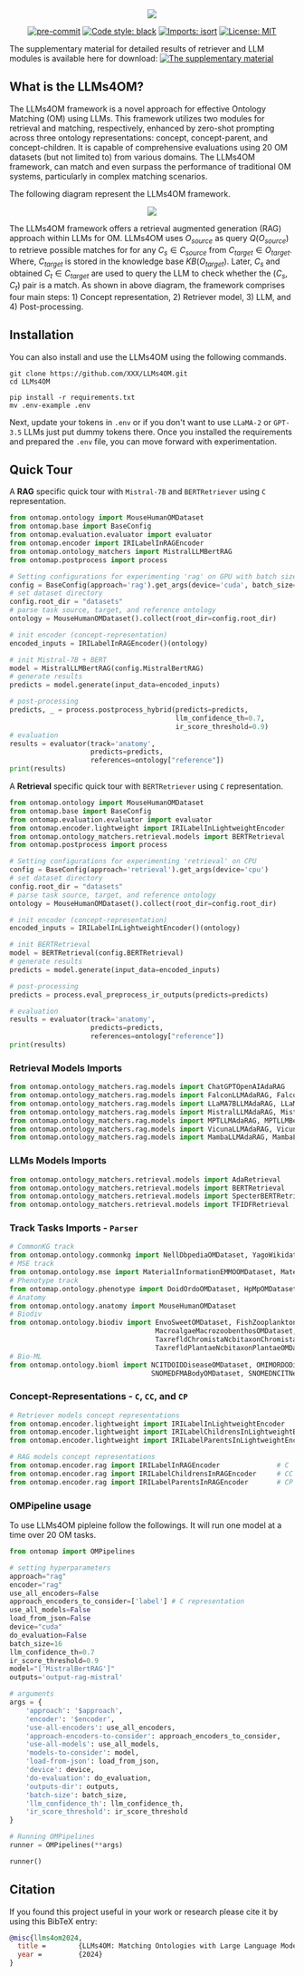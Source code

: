 <div align="center">
 <img src="images/logo.png"/>
</div>

<div align="center">


[![pre-commit](https://img.shields.io/badge/pre--commit-enabled-brightgreen?logo=pre-commit)](https://github.com/pre-commit/pre-commit)
[![Code style: black](https://img.shields.io/badge/code%20style-black-000000.svg)](https://github.com/psf/black)
[![Imports: isort](https://img.shields.io/badge/%20imports-isort-%231674b1?style=flat&labelColor=ef8336)](https://pycqa.github.io/isort/)
[![License: MIT](https://img.shields.io/badge/License-MIT-yellow.svg)](https://opensource.org/licenses/MIT)
</div>

The supplementary material for detailed results of retriever and LLM modules is available here for download: [![The supplementary material](https://img.shields.io/badge/Download%20AS%20pdf-EF3939?style=badge&logo=adobeacrobatreader&logoColor=white&color=black&labelColor=ec1c24)](docs/LLMs4OM_Supplementary_Material.pdf)

## What is the LLMs4OM?

The LLMs4OM framework is a novel approach for effective Ontology Matching (OM) using LLMs. This framework utilizes two modules for retrieval and matching, respectively, enhanced by zero-shot prompting across three ontology representations: concept, concept-parent, and concept-children.  It is capable of comprehensive evaluations using 20 OM datasets (but not limited to) from various domains. The LLMs4OM framework, can match and even surpass the performance of traditional OM systems, particularly in complex matching scenarios.

The following diagram represent the LLMs4OM framework.
<div align="center">
 <img src="images/LLMs4OM.jpg"/>
</div>

The LLMs4OM framework offers a retrieval augmented generation (RAG) approach within LLMs for OM. LLMs4OM uses $O_{source}$ as query $Q(O_{source})$ to retrieve possible matches for for any $C_s \in C_{source}$ from $C_{target} \in O_{target}$. Where, $C_{target}$ is stored in the knowledge base $KB(O_{target})$. Later, $C_{s}$ and obtained $C_t \in C_{target}$ are used to query the LLM to check whether the $(C_s, C_t)$ pair is a match. As shown in above diagram, the framework comprises four main steps: 1) Concept representation, 2) Retriever model, 3) LLM, and 4) Post-processing.

## Installation

You can also install and use the LLMs4OM using the following commands.
```
git clone https://github.com/XXX/LLMs4OM.git
cd LLMs4OM

pip install -r requirements.txt
mv .env-example .env
```
Next, update your tokens in `.env` or if you don't want to use `LLaMA-2` or `GPT-3.5` LLMs just put dummy tokens there.
Once you installed the requirements and prepared the `.env` file, you can move forward with experimentation.

## Quick Tour

A **RAG** specific quick tour with `Mistral-7B` and `BERTRetriever` using `C` representation.
```python
from ontomap.ontology import MouseHumanOMDataset
from ontomap.base import BaseConfig
from ontomap.evaluation.evaluator import evaluator
from ontomap.encoder import IRILabelInRAGEncoder
from ontomap.ontology_matchers import MistralLLMBertRAG
from ontomap.postprocess import process

# Setting configurations for experimenting 'rag' on GPU with batch size of 16
config = BaseConfig(approach='rag').get_args(device='cuda', batch_size=16)
# set dataset directory
config.root_dir = "datasets"
# parse task source, target, and reference ontology
ontology = MouseHumanOMDataset().collect(root_dir=config.root_dir)

# init encoder (concept-representation)
encoded_inputs = IRILabelInRAGEncoder()(ontology)

# init Mistral-7B + BERT
model = MistralLLMBertRAG(config.MistralBertRAG)
# generate results
predicts = model.generate(input_data=encoded_inputs)

# post-processing
predicts, _ = process.postprocess_hybrid(predicts=predicts,
                                         llm_confidence_th=0.7,
                                         ir_score_threshold=0.9)
# evaluation
results = evaluator(track='anatomy',
                    predicts=predicts,
                    references=ontology["reference"])
print(results)
```


A **Retrieval** specific quick tour with `BERTRetriever` using `C` representation.
```python
from ontomap.ontology import MouseHumanOMDataset
from ontomap.base import BaseConfig
from ontomap.evaluation.evaluator import evaluator
from ontomap.encoder.lightweight import IRILabelInLightweightEncoder
from ontomap.ontology_matchers.retrieval.models import BERTRetrieval
from ontomap.postprocess import process

# Setting configurations for experimenting 'retrieval' on CPU
config = BaseConfig(approach='retrieval').get_args(device='cpu')
# set dataset directory
config.root_dir = "datasets"
# parse task source, target, and reference ontology
ontology = MouseHumanOMDataset().collect(root_dir=config.root_dir)

# init encoder (concept-representation)
encoded_inputs = IRILabelInLightweightEncoder()(ontology)

# init BERTRetrieval
model = BERTRetrieval(config.BERTRetrieval)
# generate results
predicts = model.generate(input_data=encoded_inputs)

# post-processing
predicts = process.eval_preprocess_ir_outputs(predicts=predicts)

# evaluation
results = evaluator(track='anatomy',
                    predicts=predicts,
                    references=ontology["reference"])
print(results)
```

### Retrieval Models Imports
```python
from ontomap.ontology_matchers.rag.models import ChatGPTOpenAIAdaRAG
from ontomap.ontology_matchers.rag.models import FalconLLMAdaRAG, FalconLLMBertRAG
from ontomap.ontology_matchers.rag.models import LLaMA7BLLMAdaRAG, LLaMA7BLLMBertRAG
from ontomap.ontology_matchers.rag.models import MistralLLMAdaRAG, MistralLLMBertRAG
from ontomap.ontology_matchers.rag.models import MPTLLMAdaRAG, MPTLLMBertRAG
from ontomap.ontology_matchers.rag.models import VicunaLLMAdaRAG, VicunaLLMBertRAG
from ontomap.ontology_matchers.rag.models import MambaLLMAdaRAG, MambaLLMBertRAG
```
### LLMs Models Imports
```python
from ontomap.ontology_matchers.retrieval.models import AdaRetrieval
from ontomap.ontology_matchers.retrieval.models import BERTRetrieval
from ontomap.ontology_matchers.retrieval.models import SpecterBERTRetrieval
from ontomap.ontology_matchers.retrieval.models import TFIDFRetrieval
```

### Track Tasks Imports - `Parser`
```python
# CommonKG track
from ontomap.ontology.commonkg import NellDbpediaOMDataset, YagoWikidataOMDataset
# MSE track
from ontomap.ontology.mse import MaterialInformationEMMOOMDataset, MaterialInformationMatOntoMDataset
# Phenotype track
from ontomap.ontology.phenotype import DoidOrdoOMDataset, HpMpOMDataset
# Anatomy
from ontomap.ontology.anatomy import MouseHumanOMDataset
# Biodiv
from ontomap.ontology.biodiv import EnvoSweetOMDataset, FishZooplanktonOMDataset,\
                                    MacroalgaeMacrozoobenthosOMDataset, TaxrefldBacteriaNcbitaxonBacteriaOMDataset, \
                                    TaxrefldChromistaNcbitaxonChromistaOMDataset, TaxrefldFungiNcbitaxonFungiOMDataset,\
                                    TaxrefldPlantaeNcbitaxonPlantaeOMDataset, TaxrefldProtozoaNcbitaxonProtozoaOMDataset
# Bio-ML
from ontomap.ontology.bioml import NCITDOIDDiseaseOMDataset, OMIMORDODiseaseOMDataset, \
                                   SNOMEDFMABodyOMDataset, SNOMEDNCITNeoplasOMDataset, SNOMEDNCITPharmOMDataset
```

### Concept-Representations - `C`, `CC`, and `CP`
```python
# Retriever models concept representations
from ontomap.encoder.lightweight import IRILabelInLightweightEncoder              # C
from ontomap.encoder.lightweight import IRILabelChildrensInLightweightEncoder     # CC
from ontomap.encoder.lightweight import IRILabelParentsInLightweightEncoder       # CP

# RAG models concept representations
from ontomap.encoder.rag import IRILabelInRAGEncoder              # C
from ontomap.encoder.rag import IRILabelChildrensInRAGEncoder     # CC
from ontomap.encoder.rag import IRILabelParentsInRAGEncoder       # CP
```

### OMPipeline usage
To use LLMs4OM pipleine follow the followings. It will run one model at a time over 20 OM tasks.

```python
from ontomap import OMPipelines

# setting hyperparameters
approach="rag"
encoder="rag"
use_all_encoders=False
approach_encoders_to_consider=['label'] # C representation
use_all_models=False
load_from_json=False
device="cuda"
do_evaluation=False
batch_size=16
llm_confidence_th=0.7
ir_score_threshold=0.9
model="['MistralBertRAG']"
outputs='output-rag-mistral'

# arguments
args = {
    'approach': '$approach',
    'encoder': '$encoder',
    'use-all-encoders': use_all_encoders,
    'approach-encoders-to-consider': approach_encoders_to_consider,
    'use-all-models': use_all_models,
    'models-to-consider': model,
    'load-from-json': load_from_json,
    'device': device,
    'do-evaluation': do_evaluation,
    'outputs-dir': outputs,
    'batch-size': batch_size,
    'llm_confidence_th': llm_confidence_th,
    'ir_score_threshold': ir_score_threshold
}

# Running OMPipelines
runner = OMPipelines(**args)

runner()
```

## Citation
If you found this project useful in your work or research please cite it by using this BibTeX entry:
```bibtex
@misc{llms4om2024,
  title =        {LLMs4OM: Matching Ontologies with Large Language Models},
  year =         {2024}
}
```
